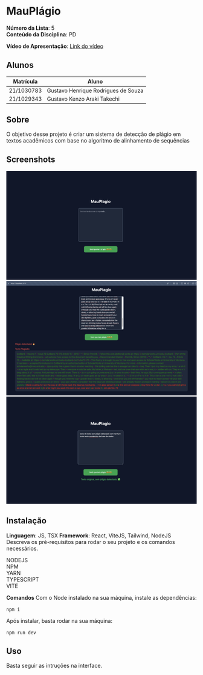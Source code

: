 # MauPlágio

**Número da Lista**: 5<br>
**Conteúdo da Disciplina**: PD<br>

**Vídeo de Apresentação**: [Link do vídeo](https://youtu.be/lhMl3KJxotY)

## Alunos

| Matrícula  | Aluno                               |
| ---------- | ----------------------------------- |
| 21/1030783 | Gustavo Henrique Rodrigues de Souza |
| 21/1029343 | Gustavo Kenzo Araki Takechi         |

## Sobre

O objetivo desse projeto é criar um sistema de detecção de plágio em textos acadêmicos com base no algoritmo de alinhamento de sequências

## Screenshots

![imagem1](/screenshots/1.png)
![imagem2](/screenshots/2.png)
![imagem3](/screenshots/3.png)

## Instalação

**Linguagem**: JS, TSX
**Framework**: React, ViteJS, Tailwind, NodeJS <br>
Descreva os pré-requisitos para rodar o seu projeto e os comandos necessários.

NODEJS <br />
NPM <br />
YARN <br />
TYPESCRIPT <br />
VITE <br />

**Comandos**
Com o Node instalado na sua máquina, instale as dependências: <br />

```
npm i
```

Após instalar, basta rodar na sua máquina: <br />

```
npm run dev
```

## Uso

Basta seguir as intruções na interface.
